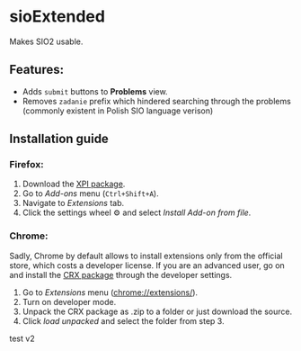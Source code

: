 # sioExtended
Makes SIO2 usable.

## Features:
* Adds `submit` buttons to **Problems** view.
* Removes `zadanie` prefix which hindered searching through the problems (commonly existent in Polish SIO language verison)

## Installation guide
### Firefox:
1. Download the [XPI package](https://github.com/pitek1/sioExtended/raw/master/sioextended.xpi).
2. Go to *Add-ons* menu (`Ctrl+Shift+A`).
3. Navigate to *Extensions* tab.
4. Click the settings wheel ⚙ and select *Install Add-on from file*.

### Chrome:
Sadly, Chrome by default allows to install extensions only from the official store, which costs a developer license.
If you are an advanced user, go on and install the [CRX package](https://github.com/pitek1/sioExtended/raw/master/sioextended.crx) through the developer settings.
1. Go to *Extensions* menu (<chrome://extensions/>).
2. Turn on developer mode.
3. Unpack the CRX package as .zip to a folder or just download the source.
4. Click *load unpacked* and select the folder from step 3.

test v2